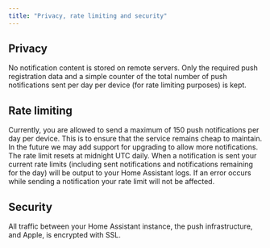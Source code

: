 ```yaml
---
title: "Privacy, rate limiting and security"
---
```


## Privacy

No notification content is stored on remote servers. Only the required push registration data and a simple counter of the total number of push notifications sent per day per device (for rate limiting purposes) is kept.

## Rate limiting

Currently, you are allowed to send a maximum of 150 push notifications per day per device. This is to ensure that the service remains cheap to maintain. In the future we may add support for upgrading to allow more notifications. The rate limit resets at midnight UTC daily. When a notification is sent your current rate limits (including sent notifications and notifications remaining for the day) will be output to your Home Assistant logs. If an error occurs while sending a notification your rate limit will not be affected.

## Security

All traffic between your Home Assistant instance, the push infrastructure, and Apple, is encrypted with SSL.
